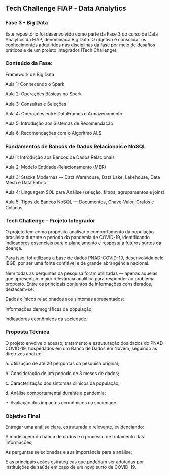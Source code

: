 ## Tech Challenge FIAP - Data Analytics
### Fase 3 - Big Data

Este repositório foi desenvolvido como parte da Fase 3 do curso de Data Analytics da FIAP, denominada Big Data.
O objetivo é consolidar os conhecimentos adquiridos nas disciplinas da fase por meio de desafios práticos e de um projeto integrador (Tech Challenge).

### Conteúdo da Fase:
Framework de Big Data

Aula 1: Conhecendo o Spark

Aula 2: Operações Básicas no Spark

Aula 3: Consultas e Seleções

Aula 4: Operações entre DataFrames e Armazenamento

Aula 5: Introdução aos Sistemas de Recomendação

Aula 6: Recomendações com o Algoritmo ALS

### Fundamentos de Bancos de Dados Relacionais e NoSQL

Aula 1: Introdução aos Bancos de Dados Relacionais

Aula 2: Modelo Entidade-Relacionamento (MER)

Aula 3: Stacks Modernas — Data Warehouse, Data Lake, Lakehouse, Data Mesh e Data Fabric

Aula 4: Linguagem SQL para Análise (seleção, filtros, agrupamentos e joins)

Aula 5: Tipos de Bancos NoSQL — Documentos, Chave-Valor, Grafos e Colunas

### Tech Challenge - Projeto Integrador

O projeto tem como propósito analisar o comportamento da população brasileira durante o período da pandemia de COVID-19, identificando indicadores essenciais para o planejamento e resposta a futuros surtos da doença.

Para isso, foi utilizada a base de dados PNAD-COVID-19, desenvolvida pelo IBGE, por ser uma fonte confiável e de grande abrangência nacional.

Nem todas as perguntas da pesquisa foram utilizadas — apenas aquelas que apresentam maior relevância analítica para responder ao problema proposto.
Entre os principais conjuntos de informações considerados, destacam-se:

Dados clínicos relacionados aos sintomas apresentados;

Informações demográficas da população;

Indicadores econômicos da sociedade.

### Proposta Técnica

O projeto envolve o acesso, tratamento e estruturação dos dados do PNAD-COVID-19, hospedados em um Banco de Dados em Nuvem, seguindo as diretrizes abaixo:

a. Utilização de até 20 perguntas da pesquisa original;

b. Consideração de um período de 3 meses de dados;

c. Caracterização dos sintomas clínicos da população;

d. Análise comportamental durante a pandemia;

e. Avaliação dos impactos econômicos na sociedade.

### Objetivo Final

Entregar uma análise clara, estruturada e relevante, evidenciando:

A modelagem do banco de dados e o processo de tratamento das informações;

As perguntas selecionadas e sua importância para a análise;

E as principais ações estratégicas que poderiam ser adotadas por instituições de saúde em caso de um novo surto de COVID-19.
